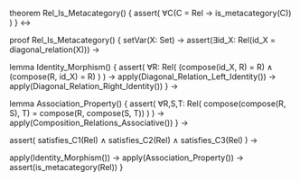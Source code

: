 theorem Rel_Is_Metacategory() {
  assert(
    ∀C(C = Rel → is_metacategory(C))
  )
} ↔

proof Rel_Is_Metacategory() {
  setVar(X: Set) →
  assert(∃id_X: Rel(id_X = diagonal_relation(X))) →
  
  lemma Identity_Morphism() {
    assert(
      ∀R: Rel(
        (compose(id_X, R) = R) ∧
        (compose(R, id_X) = R)
      )
    ) →
    apply(Diagonal_Relation_Left_Identity()) →
    apply(Diagonal_Relation_Right_Identity())
  } →

  lemma Association_Property() {
    assert(
      ∀R,S,T: Rel(
        compose(compose(R, S), T) = compose(R, compose(S, T))
      )
    ) →
    apply(Composition_Relations_Associative())
  } →

  assert(
    satisfies_C1(Rel) ∧
    satisfies_C2(Rel) ∧
    satisfies_C3(Rel)
  ) →
  
  apply(Identity_Morphism()) →
  apply(Association_Property()) →
  assert(is_metacategory(Rel))
}